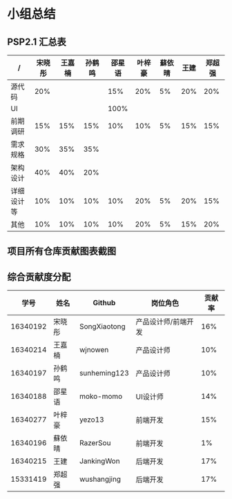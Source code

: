 # 小组总结
## PSP2.1 汇总表
/ | 宋晓彤 | 王嘉楠 | 孙鹤鸣 | 邵星语 | 叶梓豪 | 蘇依晴 | 王建 | 郑超强
---|---|---|---|---|---|---|---|---
源代码 | 20%|||15%|20%|5%|20%|20%
UI | |||100%||||
前期调研 |15%|15%|15%|10%|10%|5%|15%|15%
需求规格 |30%|35%|35%|||||
架构设计 |40%|40%|20%|||||
详细设计等 |10%|10%|10%|10%|20%|5%|20%|15%
其他 |10%|10%|10%|10%|20%|5%|15%|20%


## 项目所有仓库贡献图表截图

## 综合贡献度分配


学号 | 姓名 | Github | 岗位角色 | 贡献率
---|---|---|---|---
16340192 | 宋晓彤 | SongXiaotong | 产品设计师/前端开发 | 16%
16340214 | 王嘉楠 | wjnowen |产品设计师 | 10%
16340197 | 孙鹤鸣 | sunheming123 |产品设计师 | 10%
16340188 | 邵星语 | moko-momo | UI设计师 | 14%
16340277 | 叶梓豪 | yezo13 |前端开发 | 15%
16340196 | 蘇依晴 | RazerSou |前端开发 | 1%
16340215 | 王建 | JankingWon |后端开发 | 17%
15331419 | 郑超强 | wushangjing |后端开发 | 17%

